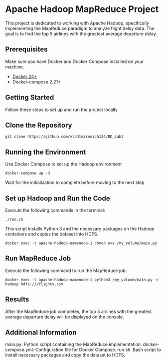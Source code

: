 # Apache Hadoop MapReduce Project

This project is dedicated to working with Apache Hadoop, specifically implementing the MapReduce paradigm to analyze flight delay data. The goal is to find the top 5 airlines with the greatest average departure delay.

## Prerequisites

Make sure you have Docker and Docker Compose installed on your machine.

* [Docker 24+](https://www.docker.com/get-started)
* Docker-compose 2.21+

## Getting Started

Follow these steps to set up and run the project locally.

## Clone the Repository

    git clone https://github.com/vladimirovich124/BD_Lab3

## Running the Environment

Use Docker Compose to set up the Hadoop environment

    docker-compose up -d

Wait for the initialization to complete before moving to the next step

## Set up Hadoop and Run the Code

Execute the following commands in the terminal:

    ./run.sh
    
This script installs Python 3 and the necessary packages on the Hadoop containers and copies the dataset into HDFS.

    docker exec -t apache-hadoop-namenode-1 chmod u+x /my_volume/main.py
    
## Run MapReduce Job

Execute the following command to run the MapReduce job:

    docker exec -t apache-hadoop-namenode-1 python3 /my_volume/main.py -r hadoop hdfs:///flights.csv

## Results

After the MapReduce job completes, the top 5 airlines with the greatest average departure delay will be displayed on the console.

## Additional Information

main.py: Python script containing the MapReduce implementation.
docker-compose.yml: Configuration file for Docker Compose.
run.sh: Bash script to install necessary packages and copy the dataset to HDFS.
